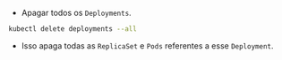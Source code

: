 - Apagar todos os `Deployments`. 
```bash
kubectl delete deployments --all
```

- Isso apaga todas as `ReplicaSet` e `Pods` referentes a esse `Deployment`.
